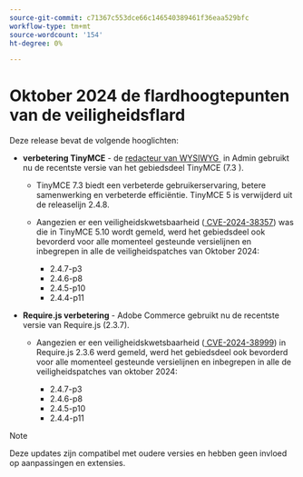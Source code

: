 ```yaml
---
source-git-commit: c71367c553dce66c146540389461f36eaa529bfc
workflow-type: tm+mt
source-wordcount: '154'
ht-degree: 0%

---
```

# Oktober 2024 de flardhoogtepunten van de veiligheidsflard

Deze release bevat de volgende hooglichten:

* **verbetering TinyMCE** - de [&#x200B; redacteur van WYSIWYG &#x200B;](https://experienceleague.adobe.com/nl/docs/commerce-admin/content-design/wysiwyg/editor) in Admin gebruikt nu de recentste versie van het gebiedsdeel TinyMCE (7.3 &#x200B;).

   * TinyMCE 7.3 biedt een verbeterde gebruikerservaring, betere samenwerking en verbeterde efficiëntie. TinyMCE 5 is verwijderd uit de releaselijn 2.4.8. &#x200B;

   * Aangezien er een veiligheidskwetsbaarheid ([&#x200B; CVE-2024-38357 &#x200B;](https://nvd.nist.gov/vuln/detail/CVE-2024-38357)) was die in TinyMCE 5.10 wordt gemeld, werd het gebiedsdeel ook bevorderd voor alle momenteel gesteunde versielijnen en inbegrepen in alle de veiligheidspatches van Oktober 2024:

      * 2.4.7-p3
      * 2.4.6-p8
      * 2.4.5-p10
      * 2.4.4-p11

* **Require.js verbetering** - Adobe Commerce gebruikt nu de recentste versie van Require.js (2.3.7).

   * Aangezien er een veiligheidskwetsbaarheid ([&#x200B; CVE-2024-38999 &#x200B;](https://nvd.nist.gov/vuln/detail/CVE-2024-38999)) in Require.js 2.3.6 werd gemeld, werd het gebiedsdeel ook bevorderd voor alle momenteel gesteunde versielijnen en inbegrepen in alle de veiligheidspatches van oktober 2024:

      * 2.4.7-p3
      * 2.4.6-p8
      * 2.4.5-p10
      * 2.4.4-p11

>[!NOTE]
>
>Deze updates zijn compatibel met oudere versies en hebben geen invloed op aanpassingen en extensies. &#x200B;
